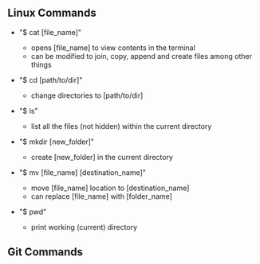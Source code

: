 ## Linux Commands

- "$ cat [file_name]"
    - opens [file_name] to view contents in the terminal
    - can be modified to join, copy, append and create files among other things


- "$ cd [path/to/dir]"
    - change directories to [path/to/dir]


- "$ ls"
    - list all the files (not hidden) within the current directory


- "$ mkdir [new_folder]"
    - create [new_folder] in the current directory


- "$ mv [file_name] [destination_name]"
    - move [file_name] location to [destination_name]
    - can replace [file_name] with [folder_name]


- "$ pwd"
    - print working (current) directory


## Git Commands





